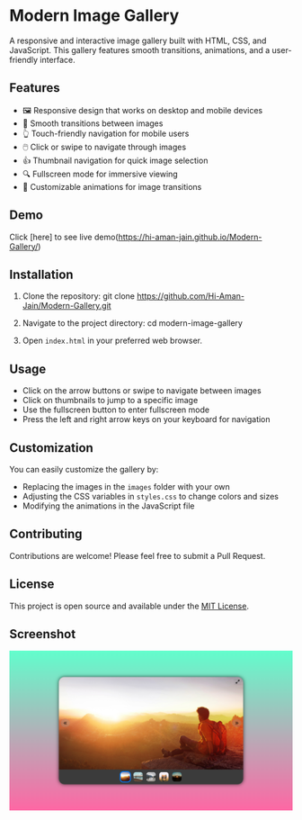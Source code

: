 # Modern Image Gallery

A responsive and interactive image gallery built with HTML, CSS, and JavaScript. This gallery features smooth transitions, animations, and a user-friendly interface.

## Features

- 🖼️ Responsive design that works on desktop and mobile devices
- 🔄 Smooth transitions between images
- 👆 Touch-friendly navigation for mobile users
- 🖱️ Click or swipe to navigate through images
- 👍 Thumbnail navigation for quick image selection
- 🔍 Fullscreen mode for immersive viewing
- 🎨 Customizable animations for image transitions

## Demo

Click [here] to see live demo(https://hi-aman-jain.github.io/Modern-Gallery/)

## Installation

1. Clone the repository:
git clone https://github.com/Hi-Aman-Jain/Modern-Gallery.git

2. Navigate to the project directory:
cd modern-image-gallery

3. Open `index.html` in your preferred web browser.

## Usage

- Click on the arrow buttons or swipe to navigate between images
- Click on thumbnails to jump to a specific image
- Use the fullscreen button to enter fullscreen mode
- Press the left and right arrow keys on your keyboard for navigation

## Customization

You can easily customize the gallery by:

- Replacing the images in the `images` folder with your own
- Adjusting the CSS variables in `styles.css` to change colors and sizes
- Modifying the animations in the JavaScript file

## Contributing

Contributions are welcome! Please feel free to submit a Pull Request.

## License

This project is open source and available under the [MIT License](LICENSE).

## Screenshot

![Gallery Screenshot](screenshort.png)